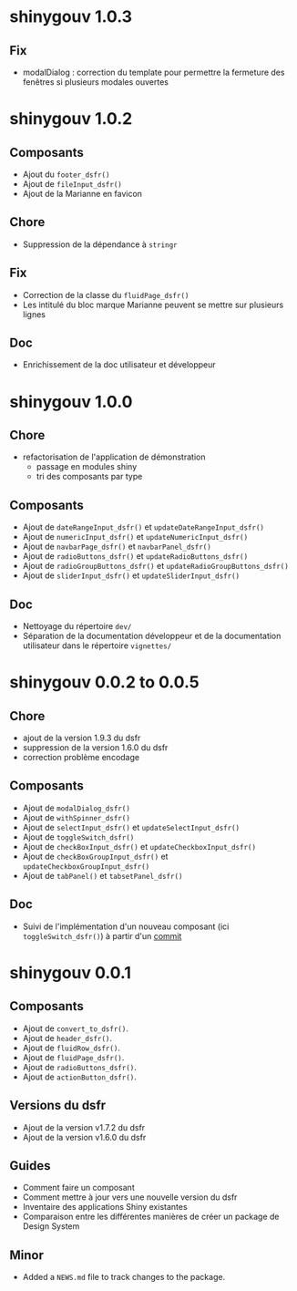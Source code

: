 # shinygouv 1.0.3

## Fix 

* modalDialog : correction du template pour permettre la fermeture des fenêtres si plusieurs modales ouvertes


# shinygouv 1.0.2

## Composants

* Ajout du `footer_dsfr()`
* Ajout de `fileInput_dsfr()`
* Ajout de la Marianne en favicon

## Chore

* Suppression de la dépendance à `stringr`

## Fix

* Correction de la classe du `fluidPage_dsfr()`  
* Les intitulé du bloc marque Marianne peuvent se mettre sur plusieurs lignes

## Doc

* Enrichissement de la doc utilisateur et développeur

# shinygouv 1.0.0

## Chore

* refactorisation de l'application de démonstration
  + passage en modules shiny
  + tri des composants par type
  
## Composants

* Ajout de `dateRangeInput_dsfr()` et `updateDateRangeInput_dsfr()`
* Ajout de `numericInput_dsfr()` et `updateNumericInput_dsfr()`
* Ajout de `navbarPage_dsfr()` et `navbarPanel_dsfr()`
* Ajout de `radioButtons_dsfr()` et `updateRadioButtons_dsfr()`
* Ajout de `radioGroupButtons_dsfr()` et `updateRadioGroupButtons_dsfr()`
* Ajout de `sliderInput_dsfr()` et `updateSliderInput_dsfr()`

## Doc

* Nettoyage du répertoire `dev/`
* Séparation de la documentation développeur et de la documentation utilisateur dans le répertoire `vignettes/`


# shinygouv 0.0.2 to 0.0.5

## Chore 

* ajout de la version 1.9.3 du dsfr
* suppression de la version 1.6.0 du dsfr
* correction problème encodage

## Composants

* Ajout de `modalDialog_dsfr()`
* Ajout de `withSpinner_dsfr()`
* Ajout de `selectInput_dsfr()` et `updateSelectInput_dsfr()`
* Ajout de `toggleSwitch_dsfr()`
* Ajout de `checkBoxInput_dsfr()` et `updateCheckboxInput_dsfr()`
* Ajout de `checkBoxGroupInput_dsfr()` et `updateCheckboxGroupInput_dsfr()`
* Ajout de `tabPanel()` et `tabsetPanel_dsfr()`

## Doc

* Suivi de l'implémentation d'un nouveau composant (ici `toggleSwitch_dsfr()`) à partir d'un [commit](https://github.com/spyrales/shinygouv/pull/82/commits/ed19c583c45aa04d9ebd51b1984851891e360b98)


# shinygouv 0.0.1

## Composants

* Ajout de `convert_to_dsfr()`.
* Ajout de `header_dsfr()`.
* Ajout de `fluidRow_dsfr()`.
* Ajout de `fluidPage_dsfr()`.
* Ajout de `radioButtons_dsfr()`.
* Ajout de `actionButton_dsfr()`.

## Versions du dsfr

* Ajout de la version v1.7.2 du dsfr
* Ajout de la version v1.6.0 du dsfr

## Guides

* Comment faire un composant
* Comment mettre à jour vers une nouvelle version du dsfr
* Inventaire des applications Shiny existantes
* Comparaison entre les différentes manières de créer un package de Design System

## Minor

* Added a `NEWS.md` file to track changes to the package.
